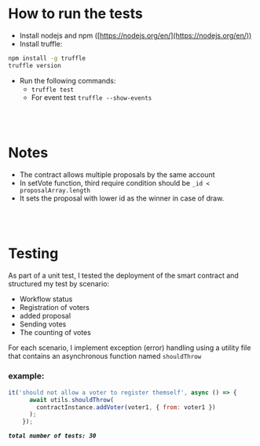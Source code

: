 # **How to run the tests**

- Install nodejs and npm ([https://nodejs.org/en/](https://nodejs.org/en/))
- Install truffle:

```Bash
npm install -g truffle
truffle version
```

- Run the following commands:
   - `truffle test`
   - For event test `truffle --show-events`


<br/><br/>
# **Notes**

- The contract allows multiple proposals by the same account
- In setVote function, third require condition should be   `_id <  proposalArray.length`
- It sets the proposal with lower id as the winner in case of draw.

<br/><br/>
# **Testing**

As part of a unit test, I tested the deployment of the smart contract and structured my test by scenario:

- Workflow status
- Registration of voters
- added proposal
- Sending votes
- The counting of votes

For each scenario, I implement exception (error) handling using a utility file that contains an asynchronous function named `shouldThrow`

### example:

```javascript
it('should not allow a voter to register themself', async () => {
      await utils.shouldThrow(
        contractInstance.addVoter(voter1, { from: voter1 })
      );
    });
```

***`total number of tests: 30`***

